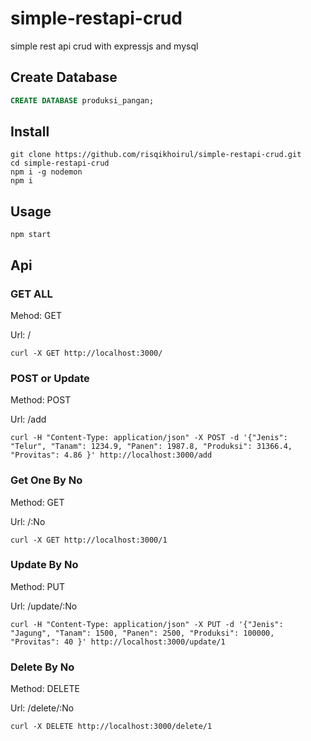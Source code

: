 # simple-restapi-crud
simple rest api crud with expressjs and mysql

## Create Database

```sql
CREATE DATABASE produksi_pangan;
```

## Install

```
git clone https://github.com/risqikhoirul/simple-restapi-crud.git
cd simple-restapi-crud
npm i -g nodemon
npm i
```

## Usage

```
npm start
```

## Api

### GET ALL
Mehod: GET

Url: /

```
curl -X GET http://localhost:3000/
```

### POST or Update
Method: POST

Url: /add

```
curl -H "Content-Type: application/json" -X POST -d '{"Jenis": "Telur", "Tanam": 1234.9, "Panen": 1987.8, "Produksi": 31366.4, "Provitas": 4.86 }' http://localhost:3000/add
```

### Get One By No
Method: GET

Url: /:No

```
curl -X GET http://localhost:3000/1
```

### Update By No
Method: PUT

Url: /update/:No

```
curl -H "Content-Type: application/json" -X PUT -d '{"Jenis": "Jagung", "Tanam": 1500, "Panen": 2500, "Produksi": 100000, "Provitas": 40 }' http://localhost:3000/update/1
```

### Delete By No
Method: DELETE

Url: /delete/:No

```
curl -X DELETE http://localhost:3000/delete/1
```
